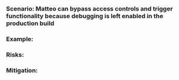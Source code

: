 ### Scenario: Matteo can bypass access controls and trigger functionality because debugging is left enabled in the production build

### Example:

### Risks: 

### Mitigation:
